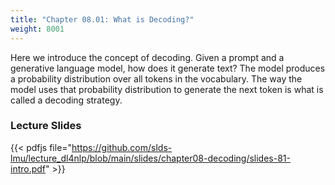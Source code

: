 ```yaml
---
title: "Chapter 08.01: What is Decoding?"
weight: 8001
---
```

Here we introduce the concept of decoding. Given a prompt and a generative language model, how does it generate text? The model produces a probability distribution over all tokens in the vocabulary. The way the model uses that probability distribution to generate the next token is what is called a decoding strategy.


<!--more-->

### Lecture Slides

{{< pdfjs file="https://github.com/slds-lmu/lecture_dl4nlp/blob/main/slides/chapter08-decoding/slides-81-intro.pdf" >}}
